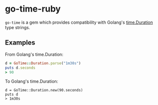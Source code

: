 go-time-ruby
============

`go-time` is a gem which provides compatibility with Golang's
[time.Duration](https://golang.org/pkg/time/#Duration) type strings.

## Examples

From Golang's time.Duration:

```ruby
d = GoTime::Duration.parse("1m30s")
puts d.seconds
> 90
```

To Golang's time.Duration:

```
d = GoTime::Duration.new(90.seconds)
puts d
> 1m30s
```
